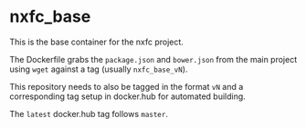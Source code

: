 # nxfc_base

This is the base container for the nxfc project.

The Dockerfile grabs the ```package.json``` and ```bower.json``` from the main project using ```wget``` against a tag (usually ```nxfc_base_vN```).

This repository needs to also be tagged in the format ```vN``` and a corresponding tag setup in docker.hub for automated building.

The ```latest``` docker.hub tag follows ```master```.


